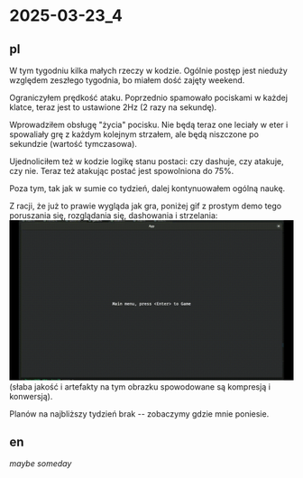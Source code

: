 # 2025-03-23_4
## pl
W tym tygodniu kilka małych rzeczy w kodzie. Ogólnie postęp jest nieduży względem zeszłego tygodnia, bo miałem dość zajęty weekend.

Ograniczyłem prędkość ataku. Poprzednio spamowało pociskami w każdej klatce, teraz jest to ustawione 2Hz (2 razy na sekundę).

Wprowadziłem obsługę "życia" pocisku. Nie będą teraz one leciały w eter i spowaliały grę z każdym kolejnym strzałem, ale będą niszczone po sekundzie (wartość tymczasowa).

Ujednoliciłem też w kodzie logikę stanu postaci: czy dashuje, czy atakuje, czy nie.
Teraz też atakując postać jest spowolniona do 75%.

Poza tym, tak jak w sumie co tydzień, dalej kontynuowałem ogólną naukę.

Z racji, że już to prawie wygląda jak gra, poniżej gif z prostym demo tego poruszania się, rozglądania się, dashowania i strzelania:\
![demo](2025-03-23_4.gif)\
(słaba jakość i artefakty na tym obrazku spowodowane są kompresją i konwersją). 

Planów na najbliższy tydzień brak -- zobaczymy gdzie mnie poniesie.

## en
*maybe someday*
